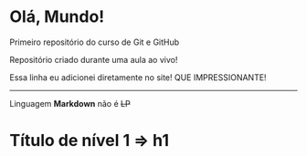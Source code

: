 # Olá, Mundo!
 Primeiro repositório do curso de Git e GitHub

 Repositório criado durante uma aula ao vivo!

Essa linha eu adicionei diretamente no site! QUE IMPRESSIONANTE!
***
Linguagem **Markdown** não é  ~~LP~~
# Título de nível 1 => h1
